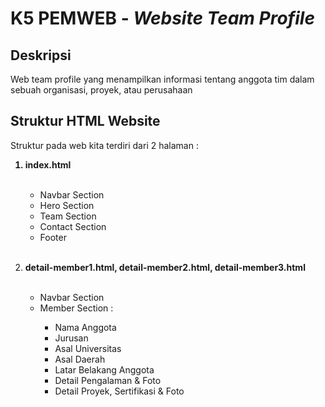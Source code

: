 <h1>K5 PEMWEB - <i>Website Team Profile </i></h1>

<h2>Deskripsi</h2>
<p>Web team profile yang menampilkan informasi tentang anggota tim dalam sebuah organisasi, proyek, atau perusahaan</p>

<h2>Struktur HTML Website</h2>
<p>Struktur pada web kita terdiri dari 2 halaman :</p>

<ol>
  <strong><li>index.html</li></strong>
  <br />
  <ul>
    <li>Navbar Section</li>
    <li>Hero Section</li>
    <li>Team Section</li>
    <li>Contact Section</li>
    <li>Footer</li>
  </ul>

  <br>

  <strong
    ><li>
      detail-member1.html, detail-member2.html, detail-member3.html
    </li></strong>
  <br>
  <ul>
    <li>Navbar Section</li>
    <li>Member Section :</li>
    <ul>
      <li>Nama Anggota</li>
      <li>Jurusan</li>
      <li>Asal Universitas</li>
      <li>Asal Daerah</li>
      <li>Latar Belakang Anggota</li>
      <li>Detail Pengalaman & Foto</li>
      <li>Detail Proyek, Sertifikasi & Foto</li>
  </ul>
</ol>
